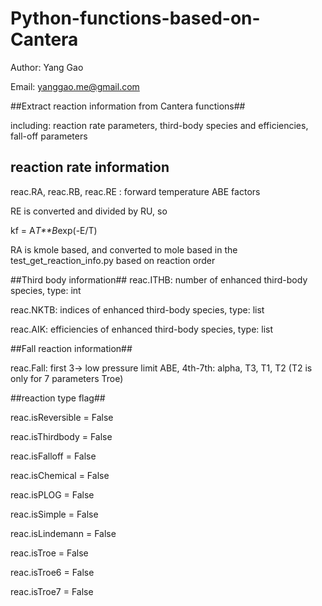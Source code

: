 # Python-functions-based-on-Cantera

Author: Yang Gao

Email: yanggao.me@gmail.com

##Extract reaction information from Cantera functions##

including: reaction rate parameters, third-body species and efficiencies, fall-off parameters

## reaction rate information ##
reac.RA, reac.RB, reac.RE : forward temperature ABE factors

RE is converted and divided by RU, so

kf = A*T**B*exp(-E/T)

RA is kmole based, and converted to mole based in the test_get_reaction_info.py based on reaction order

##Third body information##
reac.ITHB: number of enhanced third-body species, type: int

reac.NKTB: indices of enhanced third-body species, type: list

reac.AIK: efficiencies of enhanced third-body species, type: list

##Fall reaction information##

reac.Fall: first 3-> low pressure limit ABE, 4th-7th: alpha, T3, T1, T2 (T2 is only for 7 parameters Troe)

##reaction type flag##

reac.isReversible = False

reac.isThirdbody = False

reac.isFalloff = False

reac.isChemical = False

reac.isPLOG = False

reac.isSimple = False

reac.isLindemann = False

reac.isTroe = False

reac.isTroe6 = False

reac.isTroe7 = False
